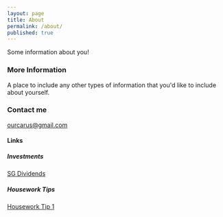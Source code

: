 ```yaml
---
layout: page
title: About
permalink: /about/
published: true
---
```


Some information about you!

### More Information

A place to include any other types of information that you'd like to include about yourself.

### Contact me

[ourcarus@gmail.com](mailto:ourcarus@gmail.com)

#### Links
##### Investments
<a href="http://dividends.sg" target="_blank">SG Dividends</a>

##### Housework Tips
<a href="https://fb.watch/6mbqFwa3u0/" target="_blank">Housework Tip 1</a>
